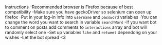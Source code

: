 Instructions
-Recommended browser is Firefox because of best compatibility
-Make sure you have geckoDriver so selenium can open up firefox
-Put in your log-in info into `username` and `password` variables
-You can change the word you want to search in variable `searchWord`
-If you want bot to comment on posts add comments to `interactions` array and bot will randomly select one
-Set up variables `like` and `retweet` dependong on your wishes
-Let the bot spread <3